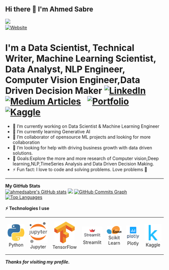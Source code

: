 ## Hi there 👋 I'm Ahmed Sabre 
 ![](https://komarev.com/ghpvc/?username=ahmedsabre&color=green)  
  [![Website](https://img.shields.io/website?label=ahmedsabre&style=for-the-badge&url=https%3A%2F%2Fcodestackr.com)](https://www.linkedin.com/in/ahmed-ali-47abbb172/)

# I'm a Data Scientist, Technical Writer, Machine Learning Scientist, Data Analyst, NLP Engineer, Computer Vision Engineer,Data Driven Decision Maker    [![LinkedIn](https://img.shields.io/badge/linkedin-%230077B5.svg?style=for-the-badge&logo=linkedin&logoColor=white)](https://www.linkedin.com/in/ahmed-ali-47abbb172/)&nbsp; [![Medium Articles](https://img.shields.io/badge/medium-%230077B5.svg?style=for-the-badge&logo=medium&logoColor=white)](https://medium.com/@ahmadsabry678) &nbsp; [![Portfolio](https://img.shields.io/badge/portfolio-%230077B5.svg?style=for-the-badge&logo=VisualStudio&logoColor=white)](https://ahmedsabre.github.io/my_portfolio/) &nbsp; [![Kaggle](https://img.shields.io/badge/kaggle-%230077B5.svg?style=for-the-badge&logo=kaggle&logoColor=white)](https://www.kaggle.com/ahmadali3)
- 🔭 I’m currently working on Data Scientist & Machine Learning Engineer
- 🌱 I’m currently learning Generative AI
- 👯 I’m collaborator of opensource ML projects and looking for more collaboration
- 🤔 I’m looking for help with driving business growth with data driven solutions.
- 🥅 Goals:Explore the more and more research of Computer vision,Deep learning,NLP,TimeSeries Analysis and Data Driven Decision Making.
- ⚡ Fun fact: I love to code and solving problems. Love problems 💪

---
  <div>
  <b>My GitHub Stats</b><br />
    <a href="http://www.github.com/ahmedsabre"><img src="https://github-readme-stats.vercel.app/api?username=ahmedsabre&show_icons=true&hide=&count_private=true&title_color=0891b2&text_color=ffffff&icon_color=0891b2&bg_color=1c1917&hide_border=true&show_icons=true" alt="ahmedsabre's GitHub stats" /></a>
    <a href="http://www.github.com/ahmedsabre"><img src="https://github-readme-streak-stats.herokuapp.com/?user=ahmedsabre&stroke=ffffff&background=1c1917&ring=0891b2&fire=0891b2&currStreakNum=ffffff&currStreakLabel=0891b2&sideNums=ffffff&sideLabels=ffffff&dates=ffffff&hide_border=true" /></a>
    <a href="http://www.github.com/ahmedsabre"><img src="https://activity-graph.herokuapp.com/graph?username=ahmedsabre&bg_color=1c1917&color=ffffff&line=0891b2&point=ffffff&area_color=1c1917&area=true&hide_border=true&custom_title=GitHub%20Commits%20Graph" alt="GitHub Commits Graph" /></a>
    <a href="https://github.com/ahmedsabre" align="left"><img src="https://github-readme-stats.vercel.app/api/top-langs/?username=ahmedsabre&langs_count=10&title_color=0891b2&text_color=ffffff&icon_color=0891b2&bg_color=1c1917&hide_border=true&locale=en&custom_title=Top%20%Languages" alt="Top Languages" /></a>
  </div>                <br> <b>⚡ Technologies I use </b>
      <div align="center">
    <table align="center">
        <tr>
            <td align="center" width="140" height="112.43">
                <img src="./python.jpeg" width="65px"/>
                <br /> Python
            </td>
            <td align="center" width="140" height="112.43">
                <img src="./jupyter.png" width="65px"/>
                <br /> Jupyter
            </td>
            <td align="center" width="140" height="112.43">
                <img src="./tensorflow.png" width="65px"/>
                <br /> TensorFlow
            </td>
            <td align="center" width="140" height="112.43">
                <img src="./streamlit.png" width="65px"/>
                <br /> Streamlit
            </td>
            <td align="center" width="140" height="112.43">
                <img src="./scikitlearn.png" width="65px"/>
                <br /> Scikit Learn
            </td>
            <td align="center" width="140" height="112.43">
                <img src="./plotly.png" width="65px"/>
                <br /> Plotly
            </td>
            <td align="center" width="140" height="112.43">
                <img src="./kaggle.png" width="65px"/>
                <br /> Kaggle
            </td>
        </tr>
    </table>
    </div>


***Thanks for visiting my profile.***


